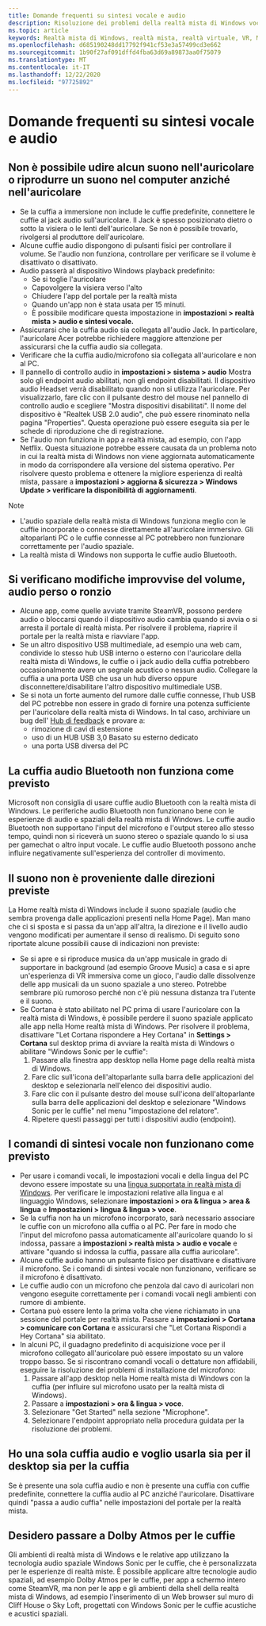 ```yaml
---
title: Domande frequenti su sintesi vocale e audio
description: Risoluzione dei problemi della realtà mista di Windows vocale e audio che va oltre la documentazione standard del supporto clienti.
ms.topic: article
keywords: Realtà mista di Windows, realtà mista, realtà virtuale, VR, MR, risoluzione dei problemi, errori, guida, supporto tecnico, problemi audio, problemi di sintesi vocale
ms.openlocfilehash: d685190248dd17792f941cf53e3a57499cd3e662
ms.sourcegitcommit: 1b90f27af091dffd4fba63d69a89873aa0f75079
ms.translationtype: MT
ms.contentlocale: it-IT
ms.lasthandoff: 12/22/2020
ms.locfileid: "97725892"
---
```

# <a name="speech-and-audio-faqs"></a>Domande frequenti su sintesi vocale e audio

## <a name="i-cant-hear-any-sound-in-my-headset-or-sound-is-playing-through-my-computer-instead-of-my-headset"></a>Non è possibile udire alcun suono nell'auricolare o riprodurre un suono nel computer anziché nell'auricolare

* Se la cuffia a immersione non include le cuffie predefinite, connettere le cuffie al jack audio sull'auricolare. Il Jack è spesso posizionato dietro o sotto la visiera o le lenti dell'auricolare. Se non è possibile trovarlo, rivolgersi al produttore dell'auricolare.
* Alcune cuffie audio dispongono di pulsanti fisici per controllare il volume. Se l'audio non funziona, controllare per verificare se il volume è disattivato o disattivato.
* Audio passerà al dispositivo Windows playback predefinito: 
    * Se si toglie l'auricolare
    * Capovolgere la visiera verso l'alto
    * Chiudere l'app del portale per la realtà mista
    * Quando un'app non è stata usata per 15 minuti. 
    * È possibile modificare questa impostazione in **impostazioni > realtà mista > audio e sintesi vocale.**
* Assicurarsi che la cuffia audio sia collegata all'audio Jack. In particolare, l'auricolare Acer potrebbe richiedere maggiore attenzione per assicurarsi che la cuffia audio sia collegata.
* Verificare che la cuffia audio/microfono sia collegata all'auricolare e non al PC.
* Il pannello di controllo audio in **impostazioni > sistema > audio** Mostra solo gli endpoint audio abilitati, non gli endpoint disabilitati. Il dispositivo audio Headset verrà disabilitato quando non si utilizza l'auricolare. Per visualizzarlo, fare clic con il pulsante destro del mouse nel pannello di controllo audio e scegliere "Mostra dispositivi disabilitati". Il nome del dispositivo è "Realtek USB 2.0 audio", che può essere rinominato nella pagina "Properties". Questa operazione può essere eseguita sia per le schede di riproduzione che di registrazione.
* Se l'audio non funziona in app a realtà mista, ad esempio, con l'app Netflix. Questa situazione potrebbe essere causata da un problema noto in cui la realtà mista di Windows non viene aggiornata automaticamente in modo da corrispondere alla versione del sistema operativo. Per risolvere questo problema e ottenere la migliore esperienza di realtà mista, passare a **impostazioni > aggiorna & sicurezza > Windows Update > verificare la disponibilità di aggiornamenti**.

> [!NOTE]
> * L'audio spaziale della realtà mista di Windows funziona meglio con le cuffie incorporate o connesse direttamente all'auricolare immersivo. Gli altoparlanti PC o le cuffie connesse al PC potrebbero non funzionare correttamente per l'audio spaziale.
> * La realtà mista di Windows non supporta le cuffie audio Bluetooth.

## <a name="im-experiencing-sudden-volume-changes-lost-audio-or-buzzing"></a>Si verificano modifiche improvvise del volume, audio perso o ronzio

* Alcune app, come quelle avviate tramite SteamVR, possono perdere audio o bloccarsi quando il dispositivo audio cambia quando si avvia o si arresta il portale di realtà mista. Per risolvere il problema, riaprire il portale per la realtà mista e riavviare l'app.
* Se un altro dispositivo USB multimediale, ad esempio una web cam, condivide lo stesso hub USB interno o esterno con l'auricolare della realtà mista di Windows, le cuffie o i jack audio della cuffia potrebbero occasionalmente avere un segnale acustico o nessun audio. Collegare la cuffia a una porta USB che usa un hub diverso oppure disconnettere/disabilitare l'altro dispositivo multimediale USB.
* Se si nota un forte aumento del rumore dalle cuffie connesse, l'hub USB del PC potrebbe non essere in grado di fornire una potenza sufficiente per l'auricolare della realtà mista di Windows. In tal caso, archiviare un bug dell' [Hub di feedback](https://docs.microsoft.com/hololens/hololens-feedback) e provare a:
    * rimozione di cavi di estensione
    * uso di un HUB USB 3,0 Basato su esterno dedicato
    * una porta USB diversa del PC

## <a name="my-bluetooth-audio-headset-isnt-working-as-expected"></a>La cuffia audio Bluetooth non funziona come previsto

Microsoft non consiglia di usare cuffie audio Bluetooth con la realtà mista di Windows. Le periferiche audio Bluetooth non funzionano bene con le esperienze di audio e spaziali della realtà mista di Windows. Le cuffie audio Bluetooth non supportano l'input del microfono e l'output stereo allo stesso tempo, quindi non si riceverà un suono stereo o spaziale quando lo si usa per gamechat o altro input vocale. Le cuffie audio Bluetooth possono anche influire negativamente sull'esperienza del controller di movimento.

## <a name="sound-isnt-coming-from-expected-directions"></a>Il suono non è proveniente dalle direzioni previste

La Home realtà mista di Windows include il suono spaziale (audio che sembra provenga dalle applicazioni presenti nella Home Page). Man mano che ci si sposta e si passa da un'app all'altra, la direzione e il livello audio vengono modificati per aumentare il senso di realismo. Di seguito sono riportate alcune possibili cause di indicazioni non previste:

* Se si apre e si riproduce musica da un'app musicale in grado di supportare in background (ad esempio Groove Music) a casa e si apre un'esperienza di VR immersiva come un gioco, l'audio dalle dissolvenze delle app musicali da un suono spaziale a uno stereo. Potrebbe sembrare più rumoroso perché non c'è più nessuna distanza tra l'utente e il suono.
* Se Cortana è stato abilitato nel PC prima di usare l'auricolare con la realtà mista di Windows, è possibile perdere il suono spaziale applicato alle app nella Home realtà mista di Windows. Per risolvere il problema, disattivare "Let Cortana rispondere a Hey Cortana" in **Settings > Cortana** sul desktop prima di avviare la realtà mista di Windows o abilitare "Windows Sonic per le cuffie":
    1. Passare alla finestra app desktop nella Home page della realtà mista di Windows.
    2. Fare clic sull'icona dell'altoparlante sulla barra delle applicazioni del desktop e selezionarla nell'elenco dei dispositivi audio.
    3. Fare clic con il pulsante destro del mouse sull'icona dell'altoparlante sulla barra delle applicazioni del desktop e selezionare "Windows Sonic per le cuffie" nel menu "impostazione del relatore".
    4. Ripetere questi passaggi per tutti i dispositivi audio (endpoint).

## <a name="speech-commands-are-not-working-as-expected"></a>I comandi di sintesi vocale non funzionano come previsto

* Per usare i comandi vocali, le impostazioni vocali e della lingua del PC devono essere impostate su una [lingua supportata in realtà mista di Windows](https://support.microsoft.com/help/4039262/windows-10-mixed-reality-setup-faq#Languages). Per verificare le impostazioni relative alla lingua e al linguaggio Windows, selezionare **impostazioni > ora & lingua > area & lingua** e **Impostazioni > lingua & lingua > voce**.
* Se la cuffia non ha un microfono incorporato, sarà necessario associare le cuffie con un microfono alla cuffia o al PC. Per fare in modo che l'input del microfono passa automaticamente all'auricolare quando lo si indossa, passare a **impostazioni > realtà mista > audio e vocale** e attivare "quando si indossa la cuffia, passare alla cuffia auricolare".
* Alcune cuffie audio hanno un pulsante fisico per disattivare e disattivare il microfono. Se i comandi di sintesi vocale non funzionano, verificare se il microfono è disattivato.
* Le cuffie audio con un microfono che penzola dal cavo di auricolari non vengono eseguite correttamente per i comandi vocali negli ambienti con rumore di ambiente.
* Cortana può essere lento la prima volta che viene richiamato in una sessione del portale per realtà mista. Passare a **impostazioni > Cortana > comunicare con Cortana** e assicurarsi che "Let Cortana Rispondi a Hey Cortana" sia abilitato.
* In alcuni PC, il guadagno predefinito di acquisizione voce per il microfono collegato all'auricolare può essere impostato su un valore troppo basso. Se si riscontrano comandi vocali o dettature non affidabili, eseguire la risoluzione dei problemi di installazione del microfono:
    1. Passare all'app desktop nella Home realtà mista di Windows con la cuffia (per influire sul microfono usato per la realtà mista di Windows).
    2. Passare a **impostazioni > ora & lingua > voce**.
    3. Selezionare "Get Started" nella sezione "Microphone".
    4. Selezionare l'endpoint appropriato nella procedura guidata per la risoluzione dei problemi.

## <a name="i-only-have-one-audio-headset-and-i-want-to-use-it-for-both-desktop-and-my-headset"></a>Ho una sola cuffia audio e voglio usarla sia per il desktop sia per la cuffia

Se è presente una sola cuffia audio e non è presente una cuffia con cuffie predefinite, connettere la cuffia audio al PC anziché l'auricolare. Disattivare quindi "passa a audio cuffia" nelle impostazioni del portale per la realtà mista.

## <a name="i-want-to-switch-to-dolby-atmos-for-headphones"></a>Desidero passare a Dolby Atmos per le cuffie

Gli ambienti di realtà mista di Windows e le relative app utilizzano la tecnologia audio spaziale Windows Sonic per le cuffie, che è personalizzata per le esperienze di realtà miste. È possibile applicare altre tecnologie audio spaziali, ad esempio Dolby Atmos per le cuffie, per app a schermo intero come SteamVR, ma non per le app e gli ambienti della shell della realtà mista di Windows, ad esempio l'inserimento di un Web browser sul muro di Cliff House o Sky Loft, progettati con Windows Sonic per le cuffie acustiche e acustici spaziali.
